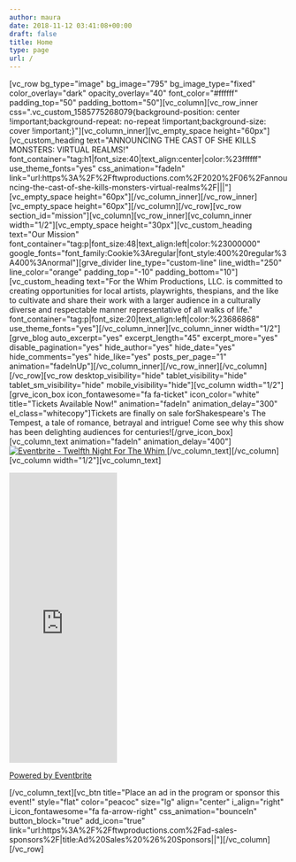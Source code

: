 ```yaml
---
author: maura
date: 2018-11-12 03:41:08+00:00
draft: false
title: Home
type: page
url: /
---
```


[vc_row bg_type="image" bg_image="795" bg_image_type="fixed" color_overlay="dark" opacity_overlay="40" font_color="#ffffff" padding_top="50" padding_bottom="50"][vc_column][vc_row_inner css=".vc_custom_1585775268079{background-position: center !important;background-repeat: no-repeat !important;background-size: cover !important;}"][vc_column_inner][vc_empty_space height="60px"][vc_custom_heading text="ANNOUNCING THE CAST OF SHE KILLS MONSTERS: VIRTUAL REALMS!" font_container="tag:h1|font_size:40|text_align:center|color:%23ffffff" use_theme_fonts="yes" css_animation="fadeIn" link="url:https%3A%2F%2Fftwproductions.com%2F2020%2F06%2Fannouncing-the-cast-of-she-kills-monsters-virtual-realms%2F|||"][vc_empty_space height="60px"][/vc_column_inner][/vc_row_inner][vc_empty_space height="60px"][/vc_column][/vc_row][vc_row section_id="mission"][vc_column][vc_row_inner][vc_column_inner width="1/2"][vc_empty_space height="30px"][vc_custom_heading text="Our Mission" font_container="tag:p|font_size:48|text_align:left|color:%23000000" google_fonts="font_family:Cookie%3Aregular|font_style:400%20regular%3A400%3Anormal"][grve_divider line_type="custom-line" line_width="250" line_color="orange" padding_top="-10" padding_bottom="10"][vc_custom_heading text="For the Whim Productions, LLC. is committed to creating opportunities for local artists, playwrights, thespians, and the like to cultivate and share their work with a larger audience in a culturally diverse and respectable manner representative of all walks of life." font_container="tag:p|font_size:20|text_align:left|color:%23686868" use_theme_fonts="yes"][/vc_column_inner][vc_column_inner width="1/2"][grve_blog auto_excerpt="yes" excerpt_length="45" excerpt_more="yes" disable_pagination="yes" hide_author="yes" hide_date="yes" hide_comments="yes" hide_like="yes" posts_per_page="1" animation="fadeInUp"][/vc_column_inner][/vc_row_inner][/vc_column][/vc_row][vc_row desktop_visibility="hide" tablet_visibility="hide" tablet_sm_visibility="hide" mobile_visibility="hide"][vc_column width="1/2"][grve_icon_box icon_fontawesome="fa fa-ticket" icon_color="white" title="Tickets Available Now!" animation="fadeIn" animation_delay="300" el_class="whitecopy"]Tickets are finally on sale forShakespeare's The Tempest, a tale of romance, betrayal and intrigue! Come see why this show has been delighting audiences for centuries![/grve_icon_box][vc_column_text animation="fadeIn" animation_delay="400"][![Eventbrite - Twelfth Night For The Whim](https://www.eventbrite.com/custombutton?eid=57343191028)
](https://www.eventbrite.com/e/twelfth-night-tickets-64455600436?aff=erelexpmlt)[/vc_column_text][/vc_column][vc_column width="1/2"][vc_column_text]




<iframe src="https://www.eventbrite.com/calendar-widget?eid=57343191028" height="524" width="195" marginwidth="0" marginheight="0" scrolling="no" frameborder="0"></iframe>


[Powered by Eventbrite](http://www.eventbrite.com/)





[/vc_column_text][vc_btn title="Place an ad in the program or sponsor this event!" style="flat" color="peacoc" size="lg" align="center" i_align="right" i_icon_fontawesome="fa fa-arrow-right" css_animation="bounceIn" button_block="true" add_icon="true" link="url:https%3A%2F%2Fftwproductions.com%2Fad-sales-sponsors%2F|title:Ad%20Sales%20%26%20Sponsors||"][/vc_column][/vc_row]
